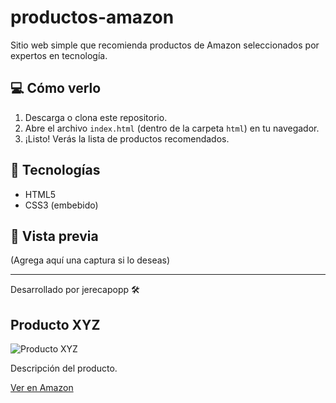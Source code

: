 # productos-amazon

Sitio web simple que recomienda productos de Amazon seleccionados por expertos en tecnología.

## 💻 Cómo verlo

1. Descarga o clona este repositorio.
2. Abre el archivo `index.html` (dentro de la carpeta `html`) en tu navegador.
3. ¡Listo! Verás la lista de productos recomendados.

## 🧰 Tecnologías

- HTML5
- CSS3 (embebido)

## 📸 Vista previa

(Agrega aquí una captura si lo deseas)

---

Desarrollado por jerecapopp 🛠️
<div class="producto">
  <h2>Producto XYZ</h2>
  <img src="URL_DE_IMAGEN" alt="Producto XYZ">
  <p>Descripción del producto.</p>
  <a class="boton" href="https://www.amazon.com/tu-link" target="_blank">Ver en Amazon</a>
</div>

